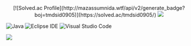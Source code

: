 <div align="center">
[![Solved.ac Profile](http://mazassumnida.wtf/api/v2/generate_badge?boj=tmdsid0905)](https://solved.ac/tmdsid0905/) <img src="http://mazandi.herokuapp.com/api?handle=tmdsid0905&theme=dark"/>
</div>

![Java](https://img.shields.io/badge/Java-007396.svg?&style=for-the-badge&logo=Java&logoColor=white)
![Eclipse IDE](https://img.shields.io/badge/Eclipse%20IDE-2C2255.svg?&style=for-the-badge&logo=Eclipse%20IDE&logoColor=white)
![Visual Studio Code](https://img.shields.io/badge/Visual%20Studio%20Code-007ACC.svg?&style=for-the-badge&logo=Visual%20Studio%20Code&logoColor=white)


<img src="https://capsule-render.vercel.app/api?type=waving&color=auto&height=200&section=header&text=PS&fontSize=90" />

